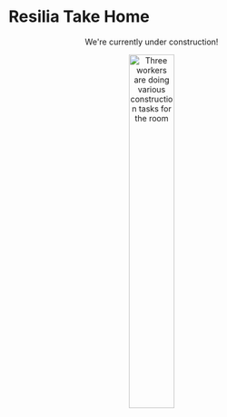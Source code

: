 # Resilia Take Home

<p align=center>We're currently under construction!</p>

<p align=center>
  <img src="https://media.giphy.com/media/5t20H3tq99Y1DYFuEX/giphy.gif" alt="Three workers are doing various construction tasks for the room" width=40% />
</p>
